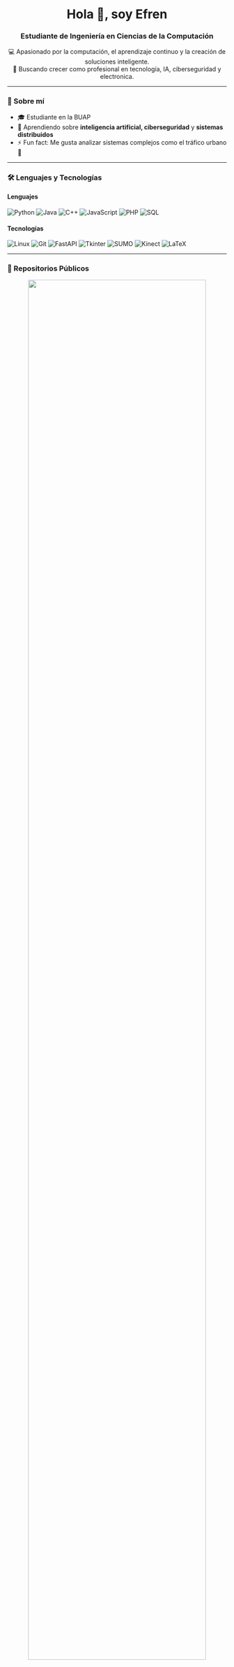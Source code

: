 <h1 align="center">Hola 👋, soy Efren</h1>
<h3 align="center">Estudiante de Ingeniería en Ciencias de la Computación</h3>

<p align="center">
  💻 Apasionado por la computación, el aprendizaje continuo y la creación de soluciones inteligente.<br>
  🚀 Buscando crecer como profesional en tecnología, IA, ciberseguridad y electronica.<br>
</p>

---

### 🧠 Sobre mí
- 🎓 Estudiante en la BUAP
- 🌱 Aprendiendo sobre **inteligencia artificial, ciberseguridad** y **sistemas distribuidos**
- ⚡ Fun fact: Me gusta analizar sistemas complejos como el tráfico urbano 🚦

---

### 🛠️ Lenguajes y Tecnologías
#### Lenguajes
![Python](https://img.shields.io/badge/-Python-3776AB?style=for-the-badge&logo=python&logoColor=white)
![Java](https://img.shields.io/badge/-Java-007396?style=for-the-badge&logo=java&logoColor=white)
![C++](https://img.shields.io/badge/-C++-00599C?style=for-the-badge&logo=c%2b%2b&logoColor=white)
![JavaScript](https://img.shields.io/badge/-JavaScript-F7DF1E?style=for-the-badge&logo=javascript&logoColor=black)
![PHP](https://img.shields.io/badge/-PHP-777BB4?style=for-the-badge&logo=php&logoColor=white)
![SQL](https://img.shields.io/badge/-SQL-4479A1?style=for-the-badge&logo=mysql&logoColor=white)

#### Tecnologías
![Linux](https://img.shields.io/badge/-Linux-FCC624?style=for-the-badge&logo=linux&logoColor=black)
![Git](https://img.shields.io/badge/-Git-F05032?style=for-the-badge&logo=git&logoColor=white)
![FastAPI](https://img.shields.io/badge/-FastAPI-009688?style=for-the-badge&logo=fastapi&logoColor=white)
![Tkinter](https://img.shields.io/badge/-Tkinter-333333?style=for-the-badge&logo=python&logoColor=white)
![SUMO](https://img.shields.io/badge/-SUMO-005571?style=for-the-badge&logo=data&logoColor=white)
![Kinect](https://img.shields.io/badge/-Kinect-00ADEF?style=for-the-badge&logo=xbox&logoColor=white)
![LaTeX](https://img.shields.io/badge/-LaTeX-008080?style=for-the-badge&logo=latex&logoColor=white)

---

### 📁 Repositorios Públicos
<p align="center">
  <img src="https://github-readme-streak-stats.herokuapp.com/?user=EfrenDev&theme=radical" width="90%" />
</p>

---

### 📫 Contacto
[![Gmail](https://img.shields.io/badge/-Gmail-EA4335?style=for-the-badge&logo=gmail&logoColor=white)](mailto:curiefren78@gmail.com)
[![LinkedIn](https://img.shields.io/badge/-LinkedIn-0077B5?style=for-the-badge&logo=linkedin&logoColor=white)](https://www.linkedin.com/in/efren-curi-6a232134b/)

